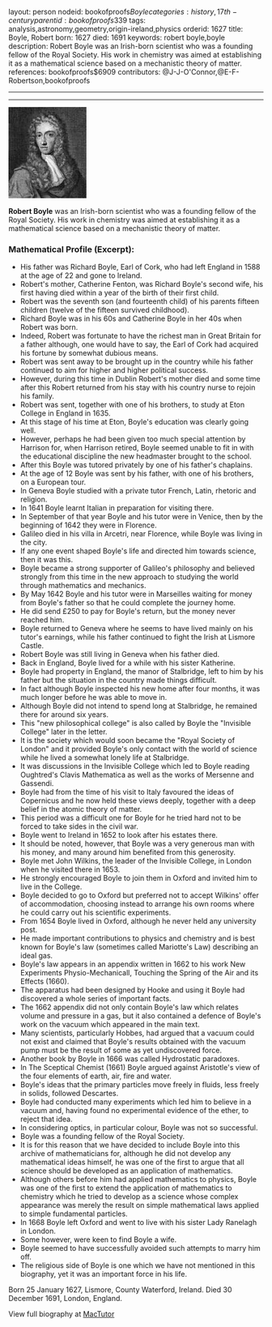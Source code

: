 layout: person
nodeid: bookofproofs$Boyle
categories: history,17th-century
parentid: bookofproofs$339
tags: analysis,astronomy,geometry,origin-ireland,physics
orderid: 1627
title: Boyle, Robert
born: 1627
died: 1691
keywords: robert boyle,boyle
description: Robert Boyle was an Irish-born scientist who was a founding fellow of the Royal Society. His work in chemistry was aimed at establishing it as a mathematical science based on a mechanistic theory of matter.
references: bookofproofs$6909
contributors: @J-J-O'Connor,@E-F-Robertson,bookofproofs

---



---

![Boyle.jpg](https://github.com/bookofproofs/bookofproofs.github.io/blob/main/_sources/_assets/images/portraits/Boyle.jpg?raw=true)

**Robert Boyle** was an Irish-born scientist who was a founding fellow of the Royal Society. His work in chemistry was aimed at establishing it as a mathematical science based on a mechanistic theory of matter.

### Mathematical Profile (Excerpt):
* His father was Richard Boyle, Earl of Cork, who had left England in 1588 at the age of 22 and gone to Ireland.
* Robert's mother, Catherine Fenton, was Richard Boyle's second wife, his first having died within a year of the birth of their first child.
* Robert was the seventh son (and fourteenth child) of his parents fifteen children (twelve of the fifteen survived childhood).
* Richard Boyle was in his 60s and Catherine Boyle in her 40s when Robert was born.
* Indeed, Robert was fortunate to have the richest man in Great Britain for a father although, one would have to say, the Earl of Cork had acquired his fortune by somewhat dubious means.
* Robert was sent away to be brought up in the country while his father continued to aim for higher and higher political success.
* However, during this time in Dublin Robert's mother died and some time after this Robert returned from his stay with his country nurse to rejoin his family.
* Robert was sent, together with one of his brothers, to study at Eton College in England in 1635.
* At this stage of his time at Eton, Boyle's education was clearly going well.
* However, perhaps he had been given too much special attention by Harrison for, when Harrison retired, Boyle seemed unable to fit in with the educational discipline the new headmaster brought to the school.
* After this Boyle was tutored privately by one of his father's chaplains.
* At the age of 12 Boyle was sent by his father, with one of his brothers, on a European tour.
* In Geneva Boyle studied with a private tutor French, Latin, rhetoric and religion.
* In 1641 Boyle learnt Italian in preparation for visiting there.
* In September of that year Boyle and his tutor were in Venice, then by the beginning of 1642 they were in Florence.
* Galileo died in his villa in Arcetri, near Florence, while Boyle was living in the city.
* If any one event shaped Boyle's life and directed him towards science, then it was this.
* Boyle became a strong supporter of Galileo's philosophy and believed strongly from this time in the new approach to studying the world through mathematics and mechanics.
* By May 1642 Boyle and his tutor were in Marseilles waiting for money from Boyle's father so that he could complete the journey home.
* He did send £250 to pay for Boyle's return, but the money never reached him.
* Boyle returned to Geneva where he seems to have lived mainly on his tutor's earnings, while his father continued to fight the Irish at Lismore Castle.
* Robert Boyle was still living in Geneva when his father died.
* Back in England, Boyle lived for a while with his sister Katherine.
* Boyle had property in England, the manor of Stalbridge, left to him by his father but the situation in the country made things difficult.
* In fact although Boyle inspected his new home after four months, it was much longer before he was able to move in.
* Although Boyle did not intend to spend long at Stalbridge, he remained there for around six years.
* This "new philosophical college" is also called by Boyle the "Invisible College" later in the letter.
* It is the society which would soon became the "Royal Society of London" and it provided Boyle's only contact with the world of science while he lived a somewhat lonely life at Stalbridge.
* It was discussions in the Invisible College which led to Boyle reading Oughtred's Clavis Mathematica as well as the works of Mersenne and Gassendi.
* Boyle had from the time of his visit to Italy favoured the ideas of Copernicus and he now held these views deeply, together with a deep belief in the atomic theory of matter.
* This period was a difficult one for Boyle for he tried hard not to be forced to take sides in the civil war.
* Boyle went to Ireland in 1652 to look after his estates there.
* It should be noted, however, that Boyle was a very generous man with his money, and many around him benefited from this generosity.
* Boyle met John Wilkins, the leader of the Invisible College, in London when he visited there in 1653.
* He strongly encouraged Boyle to join them in Oxford and invited him to live in the College.
* Boyle decided to go to Oxford but preferred not to accept Wilkins' offer of accommodation, choosing instead to arrange his own rooms where he could carry out his scientific experiments.
* From 1654 Boyle lived in Oxford, although he never held any university post.
* He made important contributions to physics and chemistry and is best known for Boyle's law (sometimes called Mariotte's Law) describing an ideal gas.
* Boyle's law appears in an appendix written in 1662 to his work New Experiments Physio-Mechanicall, Touching the Spring of the Air and its Effects (1660).
* The apparatus had been designed by Hooke and using it Boyle had discovered a whole series of important facts.
* The 1662 appendix did not only contain Boyle's law which relates volume and pressure in a gas, but it also contained a defence of Boyle's work on the vacuum which appeared in the main text.
* Many scientists, particularly Hobbes, had argued that a vacuum could not exist and claimed that Boyle's results obtained with the vacuum pump must be the result of some as yet undiscovered force.
* Another book by Boyle in 1666 was called Hydrostatic paradoxes.
* In The Sceptical Chemist (1661) Boyle argued against Aristotle's view of the four elements of earth, air, fire and water.
* Boyle's ideas that the primary particles move freely in fluids, less freely in solids, followed Descartes.
* Boyle had conducted many experiments which led him to believe in a vacuum and, having found no experimental evidence of the ether, to reject that idea.
* In considering optics, in particular colour, Boyle was not so successful.
* Boyle was a founding fellow of the Royal Society.
* It is for this reason that we have decided to include Boyle into this archive of mathematicians for, although he did not develop any mathematical ideas himself, he was one of the first to argue that all science should be developed as an application of mathematics.
* Although others before him had applied mathematics to physics, Boyle was one of the first to extend the application of mathematics to chemistry which he tried to develop as a science whose complex appearance was merely the result on simple mathematical laws applied to simple fundamental particles.
* In 1668 Boyle left Oxford and went to live with his sister Lady Ranelagh in London.
* Some however, were keen to find Boyle a wife.
* Boyle seemed to have successfully avoided such attempts to marry him off.
* The religious side of Boyle is one which we have not mentioned in this biography, yet it was an important force in his life.

Born 25 January 1627, Lismore, County Waterford, Ireland. Died 30 December 1691, London, England.

View full biography at [MacTutor](https://mathshistory.st-andrews.ac.uk/Biographies/Boyle/)
